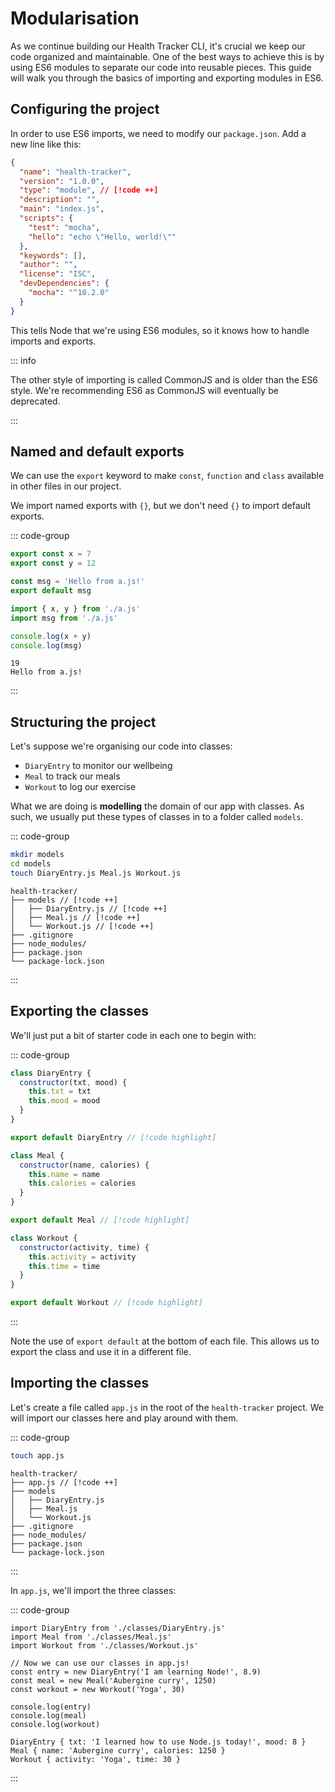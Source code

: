 # Modularisation

As we continue building our Health Tracker CLI, it's crucial we keep our code
organized and maintainable. One of the best ways to achieve this is by using ES6
modules to separate our code into reusable pieces. This guide will walk you
through the basics of importing and exporting modules in ES6.

## Configuring the project

In order to use ES6 imports, we need to modify our `package.json`. Add a new
line like this:

```json
{
  "name": "health-tracker",
  "version": "1.0.0",
  "type": "module", // [!code ++]
  "description": "",
  "main": "index.js",
  "scripts": {
    "test": "mocha",
    "hello": "echo \"Hello, world!\""
  },
  "keywords": [],
  "author": "",
  "license": "ISC",
  "devDependencies": {
    "mocha": "^10.2.0"
  }
}
```

This tells Node that we're using ES6 modules, so it knows how to handle imports
and exports.

::: info

The other style of importing is called CommonJS and is older than the ES6 style.
We're recommending ES6 as CommonJS will eventually be deprecated.

:::

## Named and default exports

We can use the `export` keyword to make `const`, `function` and `class`
available in other files in our project.

We import named exports with `{}`, but we don't need `{}` to import default
exports.

::: code-group

```js [a.js]
export const x = 7
export const y = 12

const msg = 'Hello from a.js!'
export default msg
```

```js [b.js]
import { x, y } from './a.js'
import msg from './a.js'

console.log(x + y)
console.log(msg)
```

```console [output]
19
Hello from a.js!
```

:::

## Structuring the project

Let's suppose we're organising our code into classes:

- `DiaryEntry` to monitor our wellbeing
- `Meal` to track our meals
- `Workout` to log our exercise

What we are doing is **modelling** the domain of our app with classes. As such,
we usually put these types of classes in to a folder called `models`.

::: code-group

```bash
mkdir models
cd models
touch DiaryEntry.js Meal.js Workout.js
```

```console{2-5} [output]
health-tracker/
├── models // [!code ++]
│   ├── DiaryEntry.js // [!code ++]
│   ├── Meal.js // [!code ++]
│   └── Workout.js // [!code ++]
├── .gitignore
├── node_modules/
├── package.json
└── package-lock.json
```

:::

## Exporting the classes

We'll just put a bit of starter code in each one to begin with:

::: code-group

```js [DiaryEntry.js]
class DiaryEntry {
  constructor(txt, mood) {
    this.txt = txt
    this.mood = mood
  }
}

export default DiaryEntry // [!code highlight]
```

```js [Meal.js]
class Meal {
  constructor(name, calories) {
    this.name = name
    this.calories = calories
  }
}

export default Meal // [!code highlight]
```

```js [Workout.js]
class Workout {
  constructor(activity, time) {
    this.activity = activity
    this.time = time
  }
}

export default Workout // [!code highlight]
```

:::

Note the use of `export default` at the bottom of each file. This allows us to
export the class and use it in a different file.

## Importing the classes

Let's create a file called `app.js` in the root of the `health-tracker` project.
We will import our classes here and play around with them.

::: code-group

```bash
touch app.js
```

```console [output]
health-tracker/
├── app.js // [!code ++]
├── models
│   ├── DiaryEntry.js
│   ├── Meal.js
│   └── Workout.js
├── .gitignore
├── node_modules/
├── package.json
└── package-lock.json
```

:::

In `app.js`, we'll import the three classes:

::: code-group

```js{1-3}
import DiaryEntry from './classes/DiaryEntry.js'
import Meal from './classes/Meal.js'
import Workout from './classes/Workout.js'

// Now we can use our classes in app.js!
const entry = new DiaryEntry('I am learning Node!', 8.9)
const meal = new Meal('Aubergine curry', 1250)
const workout = new Workout('Yoga', 30)

console.log(entry)
console.log(meal)
console.log(workout)
```

```console [output]
DiaryEntry { txt: 'I learned how to use Node.js today!', mood: 8 }
Meal { name: 'Aubergine curry', calories: 1250 }
Workout { activity: 'Yoga', time: 30 }
```

:::
